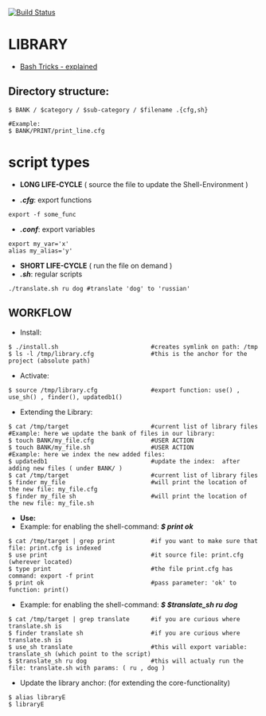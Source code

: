 [![Build Status](https://travis-ci.org/brownman/LIBRARY.svg?branch=develop)](https://travis-ci.org/brownman/LIBRARY)





LIBRARY
==

- [Bash Tricks - explained](https://github.com/brownman/idiot2genius)

Directory structure:
------
```
$ BANK / $category / $sub-category / $filename .{cfg,sh}

#Example: 
$ BANK/PRINT/print_line.cfg 
```

script types
====

- **LONG LIFE-CYCLE** ( source the file to update the Shell-Environment )

- ***.cfg***: export functions
```
export -f some_func 
```

- ***.conf***: export variables
```
export my_var='x'
alias my_alias='y'
```

- **SHORT LIFE-CYCLE** ( run the file on demand )
- ***.sh***: regular scripts 
```
./translate.sh ru dog #translate 'dog' to 'russian'
```



WORKFLOW
----

- Install:
```
$ ./install.sh                          #creates symlink on path: /tmp
$ ls -l /tmp/library.cfg                #this is the anchor for the project (absolute path)
```

- Activate:
```
$ source /tmp/library.cfg               #export function: use() , use_sh() , finder(), updatedb1()
```

- Extending the Library:
```
$ cat /tmp/target                       #current list of library files
#Example: here we update the bank of files in our library:
$ touch BANK/my_file.cfg                #USER ACTION
$ touch BANK/my_file.sh                 #USER ACTION
#Example: here we index the new added files:
$ updatedb1                             #update the index:  after adding new files ( under BANK/ )
$ cat /tmp/target                       #current list of library files
$ finder my_file                        #will print the location of the new file: my_file.cfg
$ finder my_file sh                     #will print the location of the new file: my_file.sh
```

- **Use:**
- Example: for enabling the shell-command: ***$ print ok***
```
$ cat /tmp/target | grep print          #if you want to make sure that file: print.cfg is indexed
$ use print                             #it source file: print.cfg (wherever located)
$ type print                            #the file print.cfg has command: export -f print
$ print ok                              #pass parameter: 'ok' to function: print()
```

- Example: for enabling the shell-command: ***$ $translate_sh ru dog***
```
$ cat /tmp/target | grep translate      #if you are curious where translate.sh is
$ finder translate sh                   #if you are curious where translate.sh is
$ use_sh translate                      #this will export variable: translate_sh (which point to the script)
$ $translate_sh ru dog                  #this will actualy run the file: translate.sh with params: ( ru , dog )
```

- Update the library anchor: (for extending the core-functionality)
```
$ alias libraryE
$ libraryE
```
